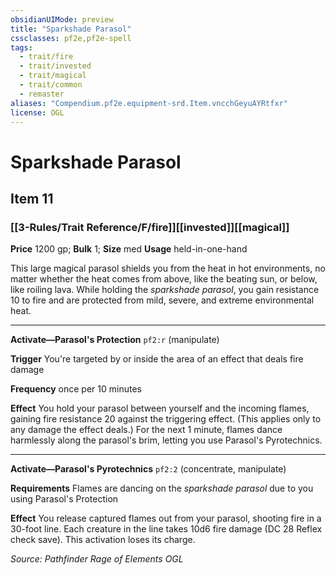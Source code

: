```yaml
---
obsidianUIMode: preview
title: "Sparkshade Parasol"
cssclasses: pf2e,pf2e-spell
tags:
  - trait/fire
  - trait/invested
  - trait/magical
  - trait/common
  - remaster
aliases: "Compendium.pf2e.equipment-srd.Item.vncchGeyuAYRtfxr"
license: OGL
---
```

# Sparkshade Parasol
## Item 11
### [[3-Rules/Trait Reference/F/fire]][[invested]][[magical]]


**Price** 1200 gp; 
**Bulk** 1; **Size** med
**Usage** held-in-one-hand

This large magical parasol shields you from the heat in hot environments, no matter whether the heat comes from above, like the beating sun, or below, like roiling lava. While holding the _sparkshade parasol_, you gain resistance 10 to fire and are protected from mild, severe, and extreme environmental heat.

* * *

**Activate—Parasol's Protection** `pf2:r` (manipulate)

**Trigger** You're targeted by or inside the area of an effect that deals fire damage

**Frequency** once per 10 minutes

**Effect** You hold your parasol between yourself and the incoming flames, gaining fire resistance 20 against the triggering effect. (This applies only to any damage the effect deals.) For the next 1 minute, flames dance harmlessly along the parasol's brim, letting you use Parasol's Pyrotechnics.

* * *

**Activate—Parasol's Pyrotechnics** `pf2:2` (concentrate, manipulate)

**Requirements** Flames are dancing on the _sparkshade parasol_ due to you using Parasol's Protection

**Effect** You release captured flames out from your parasol, shooting fire in a 30-foot line. Each creature in the line takes 10d6 fire damage (DC 28 Reflex check save). This activation loses its charge.

*Source: Pathfinder Rage of Elements*
*OGL*